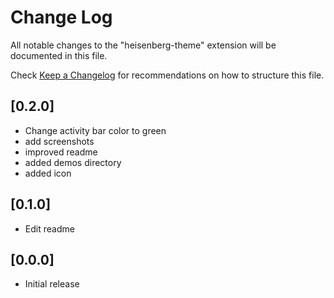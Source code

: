 # Change Log

All notable changes to the "heisenberg-theme" extension will be documented in this file.

Check [Keep a Changelog](http://keepachangelog.com/) for recommendations on how to structure this file.

## [0.2.0]

- Change activity bar color to green
- add screenshots
- improved readme
- added demos directory
- added icon

## [0.1.0]

- Edit readme

## [0.0.0]

- Initial release
